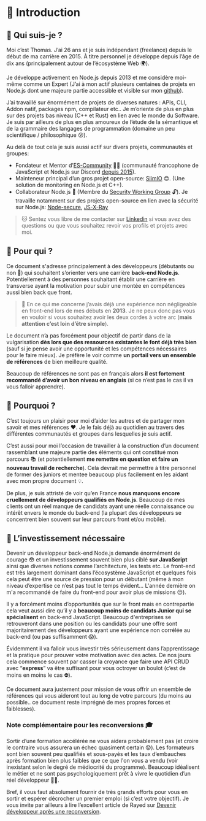 # 👋 Introduction

## 👀 Qui suis-je ?

Moi c’est Thomas. J’ai 26 ans et je suis indépendant (freelance) depuis le début de ma carrière en 2015. À titre personnel je développe depuis l’âge de dix ans (principalement autour de l’écosystème Web 🌍).

Je développe activement en Node.js depuis 2013 et me considère moi-même comme un Expert (J’ai à mon actif plusieurs centaines de projets en Node.js dont une majeure partie accessible et visible sur mon [github](https://github.com/fraxken)).

J’ai travaillé sur énormément de projets de diverses natures : APIs, CLI, Addon natif, packages npm, compilateur etc.. Je m’oriente de plus en plus sur des projets bas niveau (C++ et Rust) en lien avec le monde du Software. Je suis par ailleurs de plus en plus amoureux de l’étude de la sémantique et de la grammaire des langages de programmation (domaine un peu scientifique / philosophique 😵).

Au delà de tout cela je suis aussi actif sur divers projets, communautés et groupes:

- Fondateur et Mentor d’[ES-Community](https://github.com/ES-Community) 💪🚀 (communauté francophone de JavaScript et Node.js sur Discord [depuis 2015](https://dev.to/fraxken/communaute-javascript-es-community-4nm3)).
- Mainteneur principal d’un gros projet open-source: [SlimIO](https://github.com/SlimIO) 😍. (Une solution de monitoring en Node.js et C++).
- Collaborateur Node.js 🐢 (Membre du [Security Working Group](https://github.com/nodejs/security-wg) 🔓). Je travaille notamment sur des projets open-source en lien avec la sécurité sur Node.js: [Node-secure](https://github.com/ES-Community/nsecure), [JS-X-Ray](https://github.com/NodeSecure/js-x-ray)

> 🐱 Sentez vous libre de me contacter sur [Linkedin](https://www.linkedin.com/in/thomas-gentilhomme/) si vous avez des questions ou que vous souhaitez revoir vos profils et projets avec moi.

## 👊 Pour qui ?

Ce document s'adresse principalement à des développeurs (débutants ou non 🐣) qui souhaitent s’orienter vers une carrière **back-end Node.js**. Potentiellement à des personnes souhaitant établir une carrière en transverse ayant la motivation pour subir une montée en compétences aussi bien back que front.

> 👀 En ce qui me concerne j’avais déjà une expérience non négligeable en front-end lors de mes débuts en **2013**. Je ne peux donc pas vous en vouloir si vous souhaitez avoir les deux cordes à votre arc (**mais attention c’est loin d’être simple**).

Le document n’a pas forcément pour objectif de partir dans de la vulgarisation **dès lors que des ressources existantes le font déjà très bien** (sauf si je pense avoir une opportunité et les compétences nécessaires pour le faire mieux). Je préfère le voir comme **un portail vers un ensemble de références** de bien meilleure qualité.

Beaucoup de références ne sont pas en français alors **il est fortement recommandé d’avoir un bon niveau en anglais** (si ce n’est pas le cas il va vous falloir apprendre).

## 💬 Pourquoi ?

C’est toujours un plaisir pour moi d’aider les autres et de partager mon savoir et mes références ❤️. Je le fais déjà au quotidien au travers des différentes communautés et groupes dans lesquelles je suis actif.

C’est aussi pour moi l’occasion de travailler à la construction d’un document rassemblant une majeure partie des éléments qui ont constitué mon parcours 📚 (et potentiellement **me remettre en question et faire un nouveau travail de recherche**). Cela devrait me permettre à titre personnel de former des juniors et mentee beaucoup plus facilement en les aidant avec mon propre document 💡.

De plus, je suis attristé de voir qu’en France __nous manquons encore cruellement de développeurs qualifiés en Node.js__. Beaucoup de mes clients ont un réel manque de candidats ayant une réelle connaissance ou intérêt envers le monde du back-end (la plupart des développeurs se concentrent bien souvent sur leur parcours front et/ou mobile).

## 😬 L’investissement nécessaire

Devenir un développeur back-end Node.js demande énormément de courage 😳 et un investissement souvent bien plus ciblé **sur JavaScript** ainsi que diverses notions comme l’architecture, les tests etc. Le front-end est très largement dominant dans l’écosystème JavaScript et quelques fois cela peut être une source de pression pour un débutant (même à mon niveau d’expertise ce n’est pas tout le temps évident… L'année dernière on m'a recommandé de faire du front-end pour avoir plus de missions 😒).

Il y a forcément moins d’opportunités que sur le front mais en contrepartie cela veut aussi dire qu’il y a **beaucoup moins de candidats Junior qui se spécialisent** en back-end JavaScript. Beaucoup d'entreprises se retrouveront dans une position ou les candidats pour une offre sont majoritairement des développeurs ayant une expérience non corrélée au back-end (ou pas suffisamment 😱).

Évidemment il va falloir vous investir très sérieusement dans l’apprentissage et la pratique pour prouver votre motivation avec des actes. De nos jours cela commence souvent par casser la croyance que faire une API CRUD avec “**express**” va être suffisant pour vous octroyer un boulot (c’est de moins en moins le cas ⛔).

Ce document aura justement pour mission de vous offrir un ensemble de références qui vous aideront tout au long de votre parcours (du moins au possible.. ce document reste imprégné de mes propres forces et faiblesses).

### Note complémentaire pour les reconversions 🎓

Sortir d’une formation accélérée ne vous aidera probablement pas (et croire le contraire vous assurera un échec quasiment certain 😟). Les formateurs sont bien souvent peu qualifiés et sous-payés et les taux d’embauches après formation bien plus faibles que ce que l'on vous a vendu (voir inexistant selon le degré de médiocrité du programme). Beaucoup idéalisent le métier et ne sont pas psychologiquement prêt à vivre le quotidien d’un réel développeur 🙉🙈. 

Bref, il vous faut absolument fournir de très grands efforts pour vous en sortir et espérer décrocher un premier emploi (si c’est votre objectif). Je vous invite par ailleurs à lire l’excellent article de Rayed sur [Devenir développeur après une reconversion](https://practicalprogramming.fr/devenir-developpeur).
